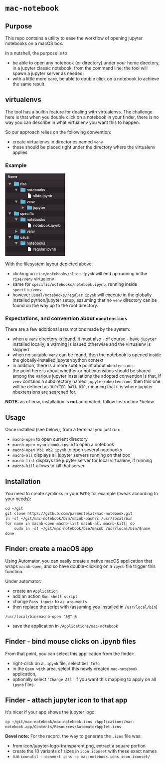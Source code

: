 # `mac-notebook`

## Purpose

This repo contains a utility to ease the workflow of opening jupyter notebooks on a macOS box.

In a nutshell, the purpose is to

* be able to open any notebook (or directory) under your home directory, in a jupyter classic notebook, from the command line; the tool will spawn a jupyter server as needed;
* with a little more care, be able to double click on a notebook to achieve the same result.

## virtualenvs

The tool has a builtin feature for dealing with virtualenvs. The challenge here
is that when you double click on a notebook in your finder, there is no way you
can describe in what virtualenv you want this to happen.

So our approach relies on the following convention:

* create virtualenvs in directories named `venv`
* these should be placed right under the directory where the virtualenv applies

### Example

![](doc/example.png)

With the filesystem layout depicted above:

* clicking on `rise/notebooks/slide.ipynb` will end up running in the `rise/venv` virtualenv
* same for `specific/notebooks/notebook.ipynb`, running inside `specific/venv`
* however `usual/notebooks/regular.ipynb` will execute in the globally installed python/jupyter setup, assuming that no `venv` directory can be found on the way up to the root directory.

### Expectations, and convention about `nbextensions`

There are a few additional assumptions made by the system:

* when a `venv` directory is found, it must also - of course - have `jupyter` installed locally; a warning is issued otherwise and the virtualenv is skipped
* when no suitable `venv` can be found, then the notebook is opened inside the globally-installed jupyter/python context
* in addition, there is a more subtle point about `nbextensions`</br>
  the point here is about whether or not extensions should be shared among the various jupyter installations
  the adopted convention is that, if `venv` contains a subdirectory named `jupyter/nbextensions` then this one will be defined as `JUPYTER_DATA_DIR`, meaning that it is where jupyter nbextensions are searched for.


**NOTE:** as of now, installation is **not** automated, follow instruction
*below.

## Usage

Once installed (see below), from a terminal you just run:

* `macnb-open` to open current directory
* `macnb-open mynotebook.ipynb` to open a notebook
* `macnb-open nb1 nb2.ipynb` to open several notebooks
* `macnb-all` displays all jupyter servers running on that box
* `macnb-list` displays the jupyter server for local virtualenv, if running
* `macnb-kill` allows to kill that server

## Installation

You need to create symlinks in your `PATH`; for example (tweak according to your needs):

```
cd ~/git
git clone https://github.com/parmentelat/mac-notebook.git
ln -sf ~/git/mac-notebook/bin/macnb-bashrc /usr/local/bin
for name in macnb-open macnb-list macnb-all macnb-kill; do
    sudo ln -sf ~/git/mac-notebook/bin/macnb /usr/local/bin/$name
done
```

## Finder: create a macOS app

Using Automator, you can easily create a native macOS application that wraps
`macnb-open`, and so have double-clicking on a `ipynb` file trigger this
function.

Under automator:

* create an `Application`
* add an action `Run shell script`
* change `Pass input:` to `as arguments`
* then replace the script with (assuming you installed in `/usr/local/bin`)

```
/usr/local/bin/macnb-open "$@" &
```

* save the application in `/Applications/mac-notebook`

## Finder - bind mouse clicks on .ipynb files

From that point, you can select this application from the finder:

* right-click on a `.ipynb` file, select `Get Info`
* in the `Open with` area, select this newly created `mac-notebook` application,
* optionally select `'Change All'` if you want this mapping to apply on all `ipynb` files.

## Finder - attach jupyter icon to that app

It's nicer if your app shows the jupyter logo:

```
cp ~/git/mac-notebook/mac-notebook.icns /Applications/mac-notebook.app/Contents/Resources/AutomatorApplet.icns
```

**Devel note:** For the record, the way to generate the `.icns` file was:

* from icon/jupyter-logo-transparent.png, extract a square portion
* create the 10 variants of sizes in `icon.iconset` with these exact names
* run `iconutil --convert icns -o mac-notebook.icns icon.iconset/`
